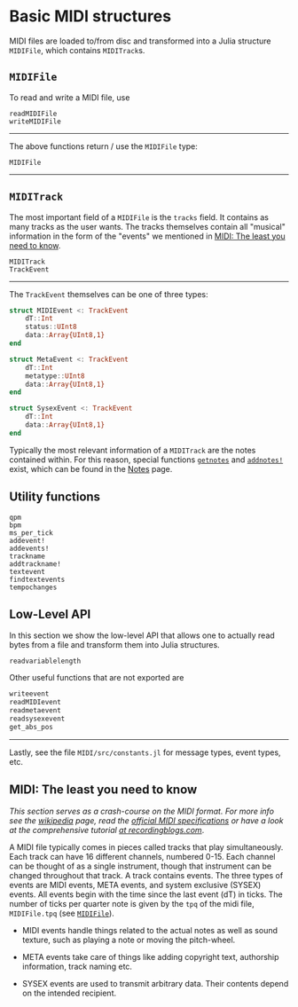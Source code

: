# Basic MIDI structures
MIDI files are loaded to/from disc and transformed into a Julia structure `MIDIFile`, which contains `MIDITrack`s.
## `MIDIFile`
To read and write a MIDI file, use
```@docs
readMIDIFile
writeMIDIFile
```
---
The above functions return / use the `MIDIFile` type:
```@docs
MIDIFile
```
---

## `MIDITrack`
The most important field of a `MIDIFile` is the `tracks` field. It contains as
many tracks as the user wants. The tracks themselves contain all "musical" information
in the form of the "events" we mentioned in [MIDI: The least you need to know](@ref).
```@docs
MIDITrack
TrackEvent
```

---

The `TrackEvent` themselves can be one of three types:
```julia
struct MIDIEvent <: TrackEvent
    dT::Int
    status::UInt8
    data::Array{UInt8,1}
end

struct MetaEvent <: TrackEvent
    dT::Int
    metatype::UInt8
    data::Array{UInt8,1}
end

struct SysexEvent <: TrackEvent
    dT::Int
    data::Array{UInt8,1}
end
```

Typically the most relevant information of a `MIDITrack` are the notes contained within.
For this reason, special functions [`getnotes`](@ref) and [`addnotes!`](@ref) exist, which can be found in the [Notes](notes) page.

## Utility functions
```@docs
qpm
bpm
ms_per_tick
addevent!
addevents!
trackname
addtrackname!
textevent
findtextevents
tempochanges
```


## Low-Level API
In this section we show the low-level API that allows one to actually read
bytes from a file and transform them into Julia structures.

```@docs
readvariablelength
```
Other useful functions that are not exported are
```julia
writeevent
readMIDIevent
readmetaevent
readsysexevent
get_abs_pos
```

---

Lastly, see the file `MIDI/src/constants.jl` for message types, event types, etc.

## MIDI: The least you need to know
*This section serves as a crash-course on the MIDI format. For more info
see the [wikipedia](https://en.wikipedia.org/wiki/MIDI) page,
read the [official MIDI specifications](https://www.midi.org/specifications) or
have a look at the comprehensive tutorial [at recordingblogs.com](http://www.recordingblogs.com/wiki/musical-instrument-digital-interface-midi)*.

A MIDI file typically comes in pieces called tracks that play simultaneously. Each track can have 16 different channels, numbered 0-15. Each channel can be thought of as a single instrument, though that instrument can be changed throughout that track. A track contains events. The three types of events are MIDI events, META events, and system exclusive (SYSEX) events.
All events begin with the time since the last event (dT) in ticks. The number of ticks per quarter note is given by the `tpq` of the midi file, `MIDIFile.tpq` (see [`MIDIFile`](@ref)).

* MIDI events handle things related to the actual notes as well as sound texture, such as playing a note or moving the pitch-wheel.

* META events take care of things like adding copyright text, authorship information,
  track naming etc.

* SYSEX events are used to transmit arbitrary data. Their contents depend on the intended recipient.
